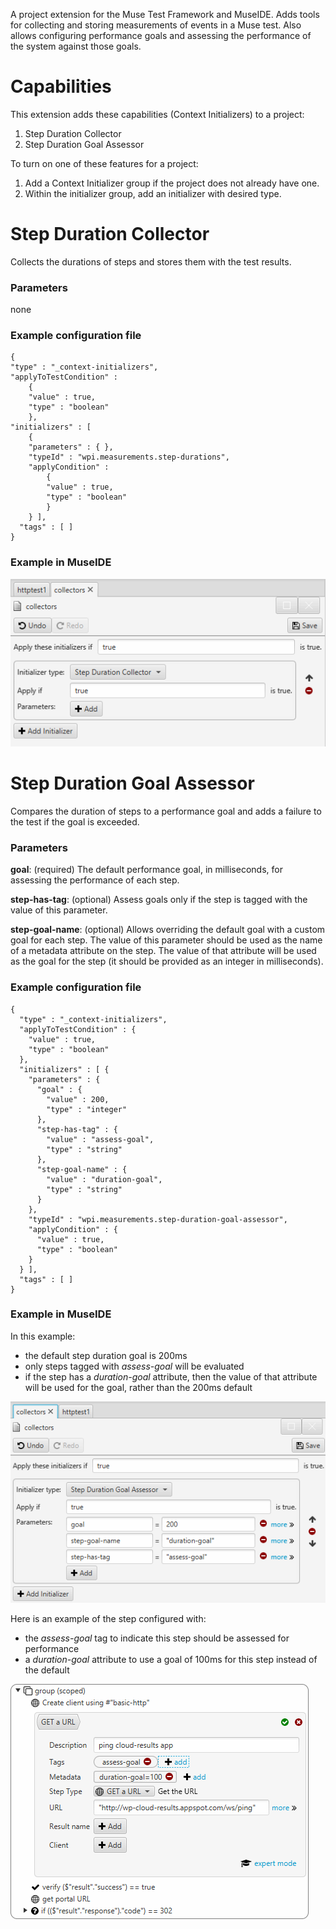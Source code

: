 A project extension for the Muse Test Framework and MuseIDE. Adds tools for collecting and storing measurements of events in a Muse test. Also allows configuring performance goals and assessing the performance of the system against those goals. 

# Capabilities

This extension adds these capabilities (Context Initializers) to a project:

1. Step Duration Collector
2. Step Duration Goal Assessor

To turn on one of these features for a project:

1. Add a Context Initializer group if the project does not already have one.
2. Within the initializer group, add an initializer with desired type.

# Step Duration Collector

Collects the durations of steps and stores them with the test results.

### Parameters

none 

### Example configuration file

    {
    "type" : "_context-initializers",
    "applyToTestCondition" : 
		{
    	"value" : true,
    	"type" : "boolean"
    	},
  	"initializers" : [ 
		{
    	"parameters" : { },
    	"typeId" : "wpi.measurements.step-durations",
    	"applyCondition" : 
			{
      		"value" : true,
	      	"type" : "boolean"
    		}
      	} ],
      "tags" : [ ]
    }

### Example in MuseIDE

![](readme-images/readme-stepdurationcollector-museide.png)

# Step Duration Goal Assessor

Compares the duration of steps to a performance goal and adds a failure to the test if the goal is exceeded.

### Parameters

**goal**: (required) The default performance goal, in milliseconds, for assessing the performance of each step.

**step-has-tag**: (optional) Assess goals only if the step is tagged with the value of this parameter.

**step-goal-name**: (optional) Allows overriding the default goal with a custom goal for each step. The value of this parameter should be used as the name of a metadata attribute on the step. The value of that attribute will be used as the goal for the step (it should be provided as an integer in milliseconds).

### Example configuration file

    {
      "type" : "_context-initializers",
      "applyToTestCondition" : {
        "value" : true,
        "type" : "boolean"
      },
      "initializers" : [ {
        "parameters" : {
          "goal" : {
            "value" : 200,
            "type" : "integer"
          },
          "step-has-tag" : {
            "value" : "assess-goal",
            "type" : "string"
          },
          "step-goal-name" : {
            "value" : "duration-goal",
            "type" : "string"
          }
        },
        "typeId" : "wpi.measurements.step-duration-goal-assessor",
        "applyCondition" : {
          "value" : true,
          "type" : "boolean"
        }
      } ],
      "tags" : [ ]
    }

### Example in MuseIDE

In this example:

* the default step duration goal is 200ms
* only steps tagged with *assess-goal* will be evaluated
* if the step has a *duration-goal* attribute, then the value of that attribute will be used for the goal, rather than the 200ms default

![](readme-images/readme-stepdurationgoalassessor-museide.png)

Here is an example of the step configured with:

* the *assess-goal* tag to indicate this step should be assessed for performance
* a *duration-goal* attribute to use a goal of 100ms for this step instead of the default

![](readme-images/readme-stepdurationgoalassessor-museide-stepconfig.png)

